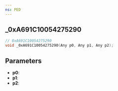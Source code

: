 ```yaml
---
ns: PED
---
```

## _0xA691C10054275290

```c
// 0xA691C10054275290
void _0xA691C10054275290(Any p0, Any p1, Any p2);
```

## Parameters
* **p0**:
* **p1**:
* **p2**:

